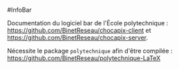 #InfoBar

Documentation du logiciel bar de l'École polytechnique : https://github.com/BinetReseau/chocapix-client et https://github.com/BinetReseau/chocapix-server.

Nécessite le package `polytechnique` afin d'être compilée : https://github.com/BinetReseau/polytechnique-LaTeX